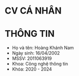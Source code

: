 # CV CÁ NHÂN



# THÔNG TIN 
* Họ và tên: Hoàng Khánh Nam
* Ngày sinh: 16/04/2002
* MSSV: 2011063919
* Khoa: Công nghệ thông tin
* Khóa: 2020 - 2024
